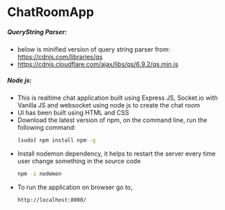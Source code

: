 # ChatRoomApp

##### QueryString Parser:
- below is minified version of query string parser from: https://cdnjs.com/libraries/qs
- https://cdnjs.cloudflare.com/ajax/libs/qs/6.9.2/qs.min.js

##### Node js:
- This is realtime chat application built using Express JS, Socket.io with Vanilla JS and websocket using node js to create the chat room
- UI has been built using HTML and CSS
- Download the latest version of npm, on the command line, run the following command:
    ```sh
    [sudo] npm install npm -g  
- Install nodemon dependency, it helps to restart the server every time user change something in the source code
    ```sh
    npm -i nodemon
- To run the application on browser go to, 
    ```sh
    http://localhost:8000/
